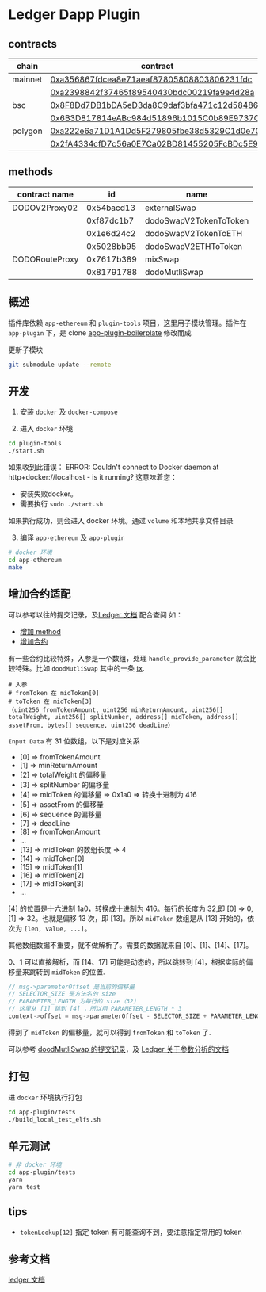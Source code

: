 # Ledger Dapp Plugin

## contracts

| chain   | contract                                   | name           |
|---------|--------------------------------------------|----------------|
| mainnet | [0xa356867fdcea8e71aeaf87805808803806231fdc](https://etherscan.io/address/0xa356867fdcea8e71aeaf87805808803806231fdc#code)    | DODOV2Proxy02  |
|         | [0xa2398842f37465f89540430bdc00219fa9e4d28a](https://etherscan.io/address/0xa2398842f37465f89540430bdc00219fa9e4d28a#code)    | DODORouteProxy |
| bsc     | [0x8F8Dd7DB1bDA5eD3da8C9daf3bfa471c12d58486](https://bscscan.com/address/0x8f8dd7db1bda5ed3da8c9daf3bfa471c12d58486#code)     | DODOV2Proxy02  |
|         | [0x6B3D817814eABc984d51896b1015C0b89E9737Ca](https://bscscan.com/address/0x6b3d817814eabc984d51896b1015c0b89e9737ca#code)     | DODORouteProxy |
| polygon | [0xa222e6a71D1A1Dd5F279805fbe38d5329C1d0e70](https://polygonscan.com/address/0xa222e6a71D1A1Dd5F279805fbe38d5329C1d0e70#code) | DODOV2Proxy02  |
|         | [0x2fA4334cfD7c56a0E7Ca02BD81455205FcBDc5E9](https://polygonscan.com/address/0x2fa4334cfd7c56a0e7ca02bd81455205fcbdc5e9#code) | DODORouteProxy |

## methods

| contract name  | id         | name                   |
|----------------|------------|------------------------|
| DODOV2Proxy02  | 0x54bacd13 | externalSwap           |
|                | 0xf87dc1b7 | dodoSwapV2TokenToToken |
|                | 0x1e6d24c2 | dodoSwapV2TokenToETH   |
|                | 0x5028bb95 | dodoSwapV2ETHToToken   |
| DODORouteProxy | 0x7617b389 | mixSwap                |
|                | 0x81791788 | dodoMutliSwap          |

## 概述

插件库依赖 `app-ethereum` 和 `plugin-tools` 项目，这里用子模块管理。插件在 `app-plugin` 下，是 clone [app-plugin-boilerplate](https://github.com/LedgerHQ/app-plugin-boilerplate) 修改而成

更新子模块

```Bash
git submodule update --remote
```

## 开发

1. 安装 `docker` 及 `docker-compose`

2. 进入 `docker` 环境

```Bash
cd plugin-tools
./start.sh
```
如果收到此错误：
ERROR: Couldn't connect to Docker daemon at http+docker://localhost - is it running?
这意味着您：
- 安装失败docker。
- 需要执行 `sudo ./start.sh`

如果执行成功，则会进入 docker 环境。通过 `volume` 和本地共享文件目录

3. 编译 `app-ethereum` 及 `app-plugin`

```Bash
# docker 环境
cd app-ethereum
make
```

## 增加合约适配

可以参考以往的提交记录，及[Ledger 文档](https://developers.ledger.com/docs/dapp/nano-plugin/init-contract/) 配合查阅
如：
- [增加 method](https://github.com/DODOEX/ledger-plugin/commit/d1cf7a19ad6edd02afe89d0b917f98429ab4d63f)
- [增加合约](https://github.com/DODOEX/ledger-plugin/commit/ca1bec69eec0d3185b0e4f8223912708b2fa715f)

有一些合约比较特殊，入参是一个数组，处理 `handle_provide_parameter` 就会比较特殊。比如 `doodMutliSwap` 其中的一条 [tx](https://etherscan.io/tx/0xfc54a176a7aeca39f9dfa0914c4a7b8b0f5aed82e775ec5e54657c05c5ee7e9d).

```
# 入参
# fromToken 在 midToken[0]
# toToken 在 midToken[3]
（uint256 fromTokenAmount, uint256 minReturnAmount, uint256[] totalWeight, uint256[] splitNumber, address[] midToken, address[] assetFrom, bytes[] sequence, uint256 deadLine）
```
`Input Data` 有 31 位数组，以下是对应关系

- [0] => fromTokenAmount
- [1] => minReturnAmount
- [2] => totalWeight 的偏移量
- [3] => splitNumber 的偏移量
- [4] => midToken 的偏移量 => 0x1a0 => 转换十进制为 416
- [5] => assetFrom 的偏移量
- [6] => sequence 的偏移量
- [7] => deadLine
- [8] => fromTokenAmount
- ...
- [13] => midToken 的数组长度 => 4
- [14] => midToken[0]
- [15] => midToken[1]
- [16] => midToken[2]
- [17] => midToken[3]
- ...

[4] 的位置是十六进制 1a0，转换成十进制为 416。每行的长度为 32,即 [0] => 0, [1] => 32。也就是偏移 13 次，即 [13]。所以 `midToken` 数组是从 [13] 开始的，依次为 `[len, value, ...]`。

其他数组数据不重要，就不做解析了。需要的数据就来自 [0]、[1]、[14]、[17]。

0、1 可以直接解析，而 [14、17] 可能是动态的，所以跳转到 [4]，根据实际的偏移量来跳转到 `midToken` 的位置.
```C
// msg->parameterOffset 是当前的偏移量
// SELECTOR_SIZE 是方法名的 size
// PARAMETER_LENGTH 为每行的 size（32）
// 这里从 [1] 跳到 [4] ，所以用 PARAMETER_LENGTH * 3
context->offset = msg->parameterOffset - SELECTOR_SIZE + PARAMETER_LENGTH * 3;
```
得到了 `midToken` 的偏移量，就可以得到 `fromToken` 和 `toToken` 了.

可以参考 [doodMutliSwap 的提交记录](https://github.com/DODOEX/ledger-plugin/commit/65fbae9d63fa40637ba066b9a220b536660045f2)，及 [Ledger 关于参数分析的文档](https://developers.ledger.com/docs/dapp/nano-plugin/provide-parameter/)

## 打包

进 `docker` 环境执行打包

```Bash
cd app-plugin/tests
./build_local_test_elfs.sh
```

## 单元测试

```Bash
# 非 docker 环境
cd app-plugin/tests
yarn
yarn test
```

## tips

- `tokenLookup[12]` 指定 token 有可能查询不到，要注意指定常用的 token

## 参考文档

[ledger 文档](https://developers.ledger.com/docs/dapp/process/)